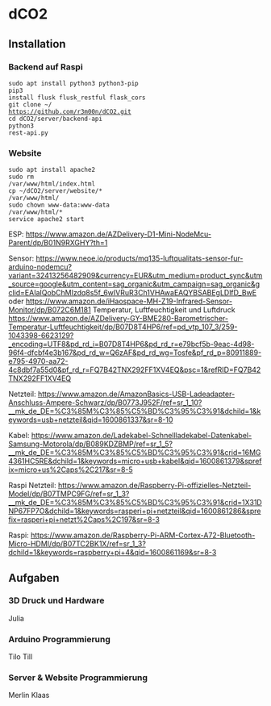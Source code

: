 <h1>dCO2</h1>

<h2>Installation</h2>

<h3>Backend auf Raspi</h3>

<code>sudo apt install python3 python3-pip</code> <br/>
<code>pip3 install flusk flusk_restful flask_cors</code> <br/>
<code>git clone ~/ https://github.com/r3m00n/dCO2.git</code> <br/>
<code>cd dCO2/server/backend-api</code> <br/>
<code>python3 rest-api.py</code><br/>

<h3>Website</h3>

<code>sudo apt install apache2</code> <br/>
<code>sudo rm /var/www/html/index.html</code> <br/>
<code>cp ~/dCO2/server/website/* /var/www/html/</code> <br/>
<code>sudo chown www-data:www-data /var/www/html/*</code> <br/>
<code>service apache2 start</code> <br/>

ESP: https://www.amazon.de/AZDelivery-D1-Mini-NodeMcu-Parent/dp/B01N9RXGHY?th=1

Sensor: https://www.neoe.io/products/mq135-luftqualitats-sensor-fur-arduino-nodemcu?variant=32413256482909&currency=EUR&utm_medium=product_sync&utm_source=google&utm_content=sag_organic&utm_campaign=sag_organic&gclid=EAIaIQobChMIzdq8s5f_6wIVRuR3Ch1VHAwaEAQYBSABEgLDlfD_BwE oder https://www.amazon.de/iHaospace-MH-Z19-Infrared-Sensor-Monitor/dp/B072C6M181
Temperatur, Luftfeuchtigkeit und Luftdruck https://www.amazon.de/AZDelivery-GY-BME280-Barometrischer-Temperatur-Luftfeuchtigkeit/dp/B07D8T4HP6/ref=pd_vtp_107_3/259-1043398-6623129?_encoding=UTF8&pd_rd_i=B07D8T4HP6&pd_rd_r=e79bcf5b-9eac-4d98-96f4-dfcbf4e3b167&pd_rd_w=Q6zAF&pd_rd_wg=Tosfe&pf_rd_p=80911889-e795-4970-aa72-4c8dbf7a55d0&pf_rd_r=FQ7B42TNX292FF1XV4EQ&psc=1&refRID=FQ7B42TNX292FF1XV4EQ

Netzteil: https://www.amazon.de/AmazonBasics-USB-Ladeadapter-Anschluss-Ampere-Schwarz/dp/B0773J952F/ref=sr_1_10?__mk_de_DE=%C3%85M%C3%85%C5%BD%C3%95%C3%91&dchild=1&keywords=usb+netzteil&qid=1600861337&sr=8-10

Kabel: https://www.amazon.de/Ladekabel-Schnellladekabel-Datenkabel-Samsung-Motorola/dp/B089KDZBMP/ref=sr_1_5?__mk_de_DE=%C3%85M%C3%85%C5%BD%C3%95%C3%91&crid=16MG4361HC5RE&dchild=1&keywords=micro+usb+kabel&qid=1600861379&sprefix=micro+us%2Caps%2C217&sr=8-5

Raspi Netzteil: https://www.amazon.de/Raspberry-Pi-offizielles-Netzteil-Model/dp/B07TMPC9FG/ref=sr_1_3?__mk_de_DE=%C3%85M%C3%85%C5%BD%C3%95%C3%91&crid=1X31DNP67FP7O&dchild=1&keywords=rasperi+pi+netzteil&qid=1600861286&sprefix=rasperi+pi+netzt%2Caps%2C197&sr=8-3

Raspi: https://www.amazon.de/Raspberry-Pi-ARM-Cortex-A72-Bluetooth-Micro-HDMI/dp/B07TC2BK1X/ref=sr_1_3?dchild=1&keywords=raspberry+pi+4&qid=1600861169&sr=8-3


<h2>Aufgaben</h2>

<h3>3D Druck und Hardware</h3>
  Julia
  
<h3>Arduino Programmierung</h3>
  Tilo
  Till
 
<h3>Server & Website Programmierung</h3>
  Merlin
  Klaas

